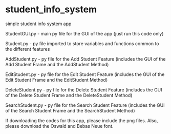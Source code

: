 # student_info_system
simple student info system app




StudentGUI.py - main py file for the GUI of the app (just run this code only)

Student.py - py file imported to store variables and functions common to the different features

AddStudent.py - py file for the Add Student Feature (includes the GUI of the Add Student Frame and the AddStudent Method)

EditStudent.py - py file for the Edit Student Feature (includes the GUI of the Edit Student Frame and the EditStudent Method)

DeleteStudent.py - py file for the Delete Student Feature (includes the GUI of the Delete Student Frame and the DeleteStudent Method)

SearchStudent.py - py file for the Search Student Feature (includes the GUI of the Search Student Frame and the SearchStudent Method)

If downloading the codes for this app, please include the png files. Also, please download the Oswald and Bebas Neue font.
